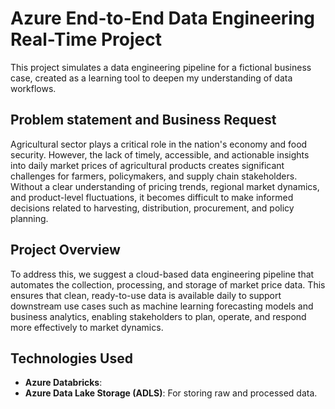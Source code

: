 # Azure End-to-End Data Engineering Real-Time Project  
This project simulates a data engineering pipeline for a fictional business case, created as a learning tool to deepen my understanding of data workflows.  
## Problem statement and Business Request  
Agricultural sector plays a critical role in the nation's economy and food security. However, the lack of timely, accessible, and actionable insights into daily market prices of agricultural products creates significant challenges for farmers, policymakers, and supply chain stakeholders. Without a clear understanding of pricing trends, regional market dynamics, and product-level fluctuations, it becomes difficult to make informed decisions related to harvesting, distribution, procurement, and policy planning.  
## Project Overview   
To address this, we suggest a cloud-based data engineering pipeline that automates the collection, processing, and storage of market price data. This ensures that clean, ready-to-use data is available daily to support downstream use cases such as machine learning forecasting models and business analytics, enabling stakeholders to plan, operate, and respond more effectively to market dynamics.   
## Technologies Used  
* **Azure Databricks**:
* **Azure Data Lake Storage (ADLS)**: For storing raw and processed data.
